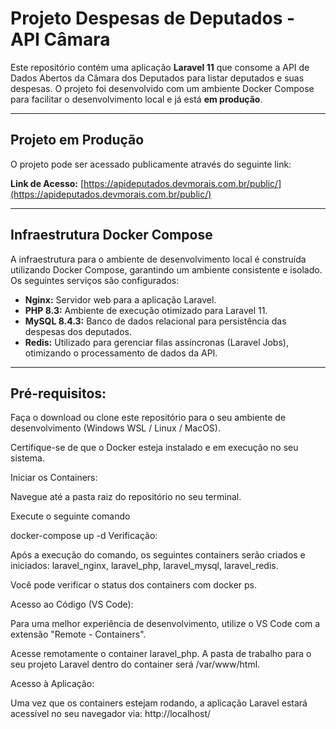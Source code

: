 # Projeto Despesas de Deputados - API Câmara

Este repositório contém uma aplicação **Laravel 11** que consome a API de Dados Abertos da Câmara dos Deputados para listar deputados e suas despesas. O projeto foi desenvolvido com um ambiente Docker Compose para facilitar o desenvolvimento local e já está **em produção**.

---

## Projeto em Produção

O projeto pode ser acessado publicamente através do seguinte link:

**Link de Acesso:** [https://apideputados.devmorais.com.br/public/](https://apideputados.devmorais.com.br/public/)

---

## Infraestrutura Docker Compose

A infraestrutura para o ambiente de desenvolvimento local é construída utilizando Docker Compose, garantindo um ambiente consistente e isolado. Os seguintes serviços são configurados:

- **Nginx:** Servidor web para a aplicação Laravel.
- **PHP 8.3:** Ambiente de execução otimizado para Laravel 11.
- **MySQL 8.4.3:** Banco de dados relacional para persistência das despesas dos deputados.
- **Redis:** Utilizado para gerenciar filas assíncronas (Laravel Jobs), otimizando o processamento de dados da API.

---

## Pré-requisitos:

Faça o download ou clone este repositório para o seu ambiente de desenvolvimento (Windows WSL / Linux / MacOS).

Certifique-se de que o Docker esteja instalado e em execução no seu sistema.

Iniciar os Containers:

Navegue até a pasta raiz do repositório no seu terminal.

Execute o seguinte comando 

docker-compose up -d
Verificação:

Após a execução do comando, os seguintes containers serão criados e iniciados: laravel_nginx, laravel_php, laravel_mysql, laravel_redis.

Você pode verificar o status dos containers com docker ps.

Acesso ao Código (VS Code):

Para uma melhor experiência de desenvolvimento, utilize o VS Code com a extensão "Remote - Containers".

Acesse remotamente o container laravel_php. A pasta de trabalho para o seu projeto Laravel dentro do container será /var/www/html.

Acesso à Aplicação:

Uma vez que os containers estejam rodando, a aplicação Laravel estará acessível no seu navegador via: http://localhost/
```
